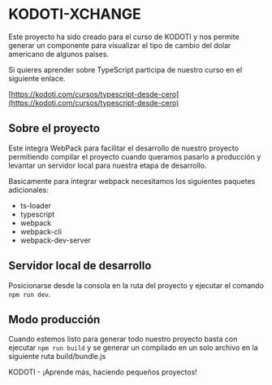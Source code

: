 # KODOTI-XCHANGE
Este proyecto ha sido creado para el curso de KODOTI y nos permite generar un componente para visualizar
el tipo de cambio del dolar americano de algunos paises.

Si quieres aprender sobre TypeScript participa de nuestro curso en el siguiente enlace.

[https://kodoti.com/cursos/typescript-desde-cero](https://kodoti.com/cursos/typescript-desde-cero)

## Sobre el proyecto
Este integra WebPack para facilitar el desarrollo de nuestro proyecto permitiendo compilar el proyecto cuando queramos pasarlo a producción y levantar un servidor local para nuestra etapa de desarrollo.

Basicamente para integrar webpack necesitamos los siguientes paquetes adicionales:

* ts-loader
* typescript
* webpack
* webpack-cli
* webpack-dev-server

## Servidor local de desarrollo
Posicionarse desde la consola en la ruta del proyecto y ejecutar el comando `npm run dev`.

## Modo producción
Cuando estemos listo para generar todo nuestro proyecto basta con ejecutar `npm run build` y se generar un compilado en un solo archivo en la siguiente ruta build/bundle.js

KODOTI - ¡Aprende más, haciendo pequeños proyectos!


